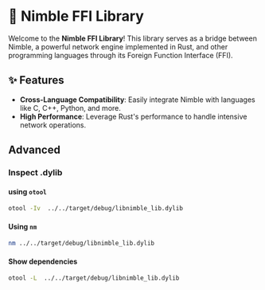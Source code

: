 # 🚀 Nimble FFI Library

Welcome to the **Nimble FFI Library**! This library serves as a bridge between Nimble, a powerful
network engine implemented in Rust, and other programming languages through its
Foreign Function Interface (FFI).

## ✨ Features

- **Cross-Language Compatibility**: Easily integrate Nimble with languages like C, C++, Python, and more.
- **High Performance**: Leverage Rust's performance to handle intensive network operations.

## Advanced

### Inspect .dylib

#### using `otool`

```bash
otool -Iv  ../../target/debug/libnimble_lib.dylib
```

#### Using `nm`

```bash
nm ../../target/debug/libnimble_lib.dylib
```

#### Show dependencies

```bash
otool -L  ../../target/debug/libnimble_lib.dylib
```

